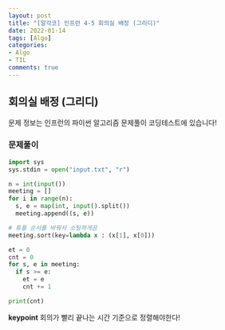 ```yaml
---
layout: post
title: "[알각코] 인프런 4-5 회의실 배정 (그리디)"
date: 2022-01-14
tags: [Algo]
categories:
- Algo
- TIL
comments: true
---
```


## 회의실 배정 (그리디)

문제 정보는 인프런의 파이썬 알고리즘 문제풀이 코딩테스트에 있습니다!

### 문제풀이

```python
import sys
sys.stdin = open("input.txt", "r")

n = int(input())
meeting = []
for i in range(n):
  s, e = map(int, input().split())
  meeting.append((s, e))

# 튜플 순서를 바꿔서 소팅하게끔
meeting.sort(key=lambda x : (x[1], x[0]))

et = 0
cnt = 0
for s, e in meeting:
  if s >= e:
    et = e
    cnt += 1

print(cnt)
```

**keypoint** 회의가 빨리 끝나는 시간 기준으로 정렬해야한다!